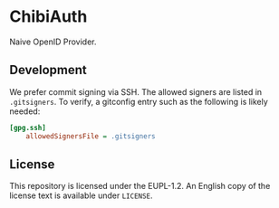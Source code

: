# ChibiAuth

Naive OpenID Provider.

## Development

We prefer commit signing via SSH. The allowed signers are listed in `.gitsigners`.
To verify, a gitconfig entry such as the following is likely needed:

```ini
[gpg.ssh]
    allowedSignersFile = .gitsigners
```

## License

This repository is licensed under the EUPL-1.2. An English copy of the license text is available under `LICENSE`.
